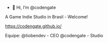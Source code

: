 - 👋 Hi, I’m @codengate

A Game Indie Studio in Brasil - Welcome! 

https://codengate.github.io/

Equipe:
@tiobendev - CEO
@codengate - Studio
